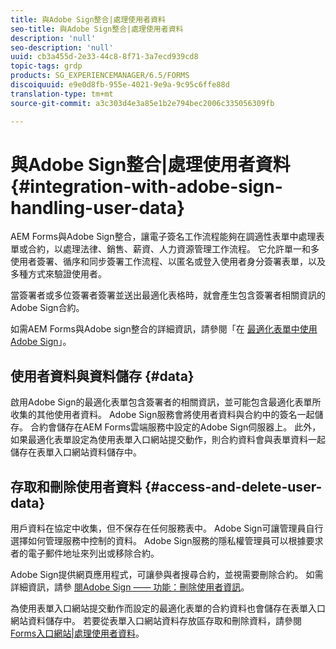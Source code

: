 ```yaml
---
title: 與Adobe Sign整合|處理使用者資料
seo-title: 與Adobe Sign整合|處理使用者資料
description: 'null'
seo-description: 'null'
uuid: cb3a455d-2e33-44c8-8f71-3a7ecd939cd8
topic-tags: grdp
products: SG_EXPERIENCEMANAGER/6.5/FORMS
discoiquuid: e9e0d8fb-955e-4021-9e9a-9c95c6ffe88d
translation-type: tm+mt
source-git-commit: a3c303d4e3a85e1b2e794bec2006c335056309fb

---
```



# 與Adobe Sign整合|處理使用者資料 {#integration-with-adobe-sign-handling-user-data}

AEM Forms與Adobe Sign整合，讓電子簽名工作流程能夠在調適性表單中處理表單或合約，以處理法律、銷售、薪資、人力資源管理工作流程。 它允許單一和多使用者簽署、循序和同步簽署工作流程、以匿名或登入使用者身分簽署表單，以及多種方式來驗證使用者。

當簽署者或多位簽署者簽署並送出最適化表格時，就會產生包含簽署者相關資訊的Adobe Sign合約。

如需AEM Forms與Adobe sign整合的詳細資訊，請參閱「在 [最適化表單中使用Adobe Sign](/help/forms/using/working-with-adobe-sign.md)」。

## 使用者資料與資料儲存 {#data}

啟用Adobe Sign的最適化表單包含簽署者的相關資訊，並可能包含最適化表單所收集的其他使用者資料。 Adobe Sign服務會將使用者資料與合約中的簽名一起儲存。 合約會儲存在AEM Forms雲端服務中設定的Adobe Sign伺服器上。 此外，如果最適化表單設定為使用表單入口網站提交動作，則合約資料會與表單資料一起儲存在表單入口網站資料儲存中。

## 存取和刪除使用者資料 {#access-and-delete-user-data}

用戶資料在協定中收集，但不保存在任何服務表中。 Adobe Sign可讓管理員自行選擇如何管理服務中控制的資料。 Adobe Sign服務的隱私權管理員可以根據要求者的電子郵件地址來列出或移除合約。

Adobe Sign提供網頁應用程式，可讓參與者搜尋合約，並視需要刪除合約。 如需詳細資訊，請參 [閱Adobe Sign —— 功能：刪除使用者資訊](https://helpx.adobe.com/sign/help/adobesign_gdpr_user_deletion.html)。

為使用表單入口網站提交動作而設定的最適化表單的合約資料也會儲存在表單入口網站資料儲存中。 若要從表單入口網站資料存放區存取和刪除資料，請參閱 [Forms入口網站|處理使用者資料](/help/forms/using/forms-portal-handling-user-data.md)。
